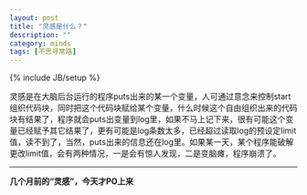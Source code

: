 ```yaml
---
layout: post
title: "灵感是什么？"
description: ""
category: minds 
tags: [不思寻常路]
---
```

{% include JB/setup %}

灵感是在大脑后台运行的程序puts出来的某一个变量，人可通过意念来控制start组织代码块，同时把这个代码块赋给某个变量，什么时候这个自由组织出来的代码块有结果了，程序就会puts出变量到log里，如果不马上记下来，很有可能这个变量已经赋予其它结果了，更有可能是log条数太多，已经超过读取log的预设定limit值，读不到了，当然，puts出来的信息还在log里。如果某一天，某个程序能破解更改limit值，会有两种情况，一是会有惊人发现，二是变脑瘫，程序崩溃了。

***
**几个月前的“灵感”，今天才PO上来**
